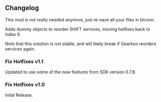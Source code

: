 ## Changelog
This mod is not really needed anymore, just re-save all your files in blcmm.

Adds dummy objects to reorder SHiFT services, moving hotfixes back to index 6.

Note that this solution is *not* stable, and will likely break if Gearbox reorders services again.

### Fix Hotfixes v1.1
Updated to use some of the new features from SDK version 0.7.8.

### Fix Hotfixes v1.0
Inital Release.
